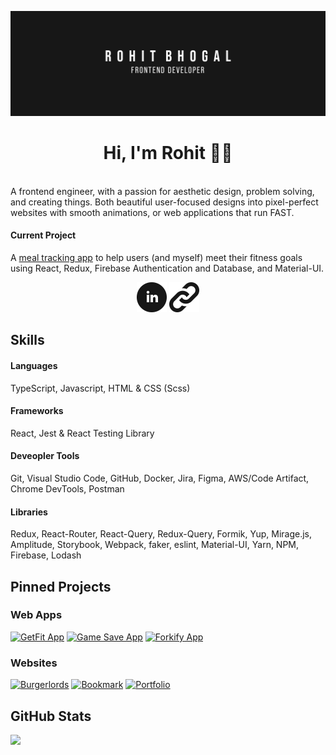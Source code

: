 [![Banner](./github-banner.png)](https://rbhogal.github.io)


<h1 align="center">
Hi, I'm Rohit 👋🏼
</h1>
<br />
A frontend engineer, with a passion for aesthetic design, problem solving, and creating things. Both beautiful user-focused designs into pixel-perfect websites with smooth animations, or web applications that run FAST.

#### Current Project
A [meal tracking app](https://github.com/rbhogal/get-fit-app) to help users (and myself) meet their fitness goals using React, Redux, Firebase Authentication and Database, and Material-UI.

<!--
#### Interested in Learning
Next.js, Headless CMS, Shopify, Jest & React Testing Library, Typescript, Tailwind CSS, Animations, Figma/Design
--> 

<div align="center">

[![LinkedIn](icons/iconmonstr-linkedin-4-48.png)](https://linkedin.com/in/rohit-bhogal)
[![Portfolio](icons/iconmonstr-link-1-48.png)](https://rbhogal.github.io)

</div>


## Skills

#### Languages
TypeScript, Javascript, HTML & CSS (Scss)

#### Frameworks
React, Jest & React Testing Library

#### Deveopler Tools
Git, Visual Studio Code, GitHub, Docker, Jira, Figma, AWS/Code Artifact, Chrome DevTools, Postman

#### Libraries
Redux, React-Router, React-Query, Redux-Query, Formik, Yup, Mirage.js, Amplitude, Storybook, Webpack,
faker, eslint, Material-UI, Yarn, NPM, Firebase, Lodash


## Pinned Projects

### Web Apps
[![GetFit App](https://github-readme-stats.vercel.app/api/pin/?username=rbhogal&repo=get-fit-app)](https://github.com/rbhogal/get-fit-app)
[![Game Save App](https://github-readme-stats.vercel.app/api/pin/?username=rbhogal&repo=game-save-app)](https://github.com/rbhogal/game-save-app)
[![Forkify App](https://github-readme-stats.vercel.app/api/pin/?username=rbhogal&repo=forkify-app)](https://github.com/rbhogal/forkify-app)


### Websites
[![Burgerlords](https://github-readme-stats.vercel.app/api/pin/?username=rbhogal&repo=burgerlords-recreation)](https://github.com/rbhogal/burgerlords-recreation)
[![Bookmark](https://github-readme-stats.vercel.app/api/pin/?username=rbhogal&repo=bookmark-landing-page)](https://github.com/rbhogal/bookmark-landing-page)
[![Portfolio](https://github-readme-stats.vercel.app/api/pin/?username=rbhogal&repo=rbhogal.github.io)](https://github.com/rbhogal/rbhogal.github.io)


## GitHub Stats

<div display="flex">
 <!-- <img src="https://github-readme-stats.vercel.app/api?username=rbhogal"> -->
 <img  src="https://github-readme-stats.vercel.app/api/top-langs/?username=rbhogal&layout=compact">
</div>

